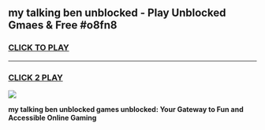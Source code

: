 
## my talking ben unblocked - Play Unblocked Gmaes & Free #o8fn8
<h3>
<a href="https://news.freeplayer.one?title=my_talking_ben_unblocked&ref=03M">CLICK TO PLAY</a></h3>
<hr>

<h3>
<a href="https://news.freeplayer.one?title=my_talking_ben_unblocked&ref=03M">CLICK 2 PLAY</a>
  
</h3>

<a href="https://news.freeplayer.one?title=my_talking_ben_unblocked&ref=03M"><img src="https://clearcache.store/games.png"></a>


**my talking ben unblocked games unblocked: Your Gateway to Fun and Accessible Online Gaming**

